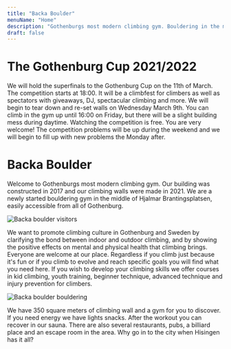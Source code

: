 ```yaml
---
title: "Backa Boulder"
menuName: "Home"
description: "Gothenburgs most modern climbing gym. Bouldering in the middle of Hjalmar Brantingsplatsen."
draft: false
---
```


# The Gothenburg Cup 2021/2022

We will hold the superfinals to the Gothenburg Cup on the 11th of March. 
The competition starts at 18:00.
It will be a climbfest for climbers as well as spectators with giveaways, DJ, spectacular climbing and more. 
We will begin to tear down and re-set walls on Wednesday March 9th. 
You can climb in the gym up until 16:00 on Friday, but there will be a slight building mess during daytime.
Watching the competition is free. You are very welcome!
The competition problems will be up during the weekend and we will begin to fill up with new problems the Monday after. 


# Backa Boulder

Welcome to Gothenburgs most modern climbing gym. Our building was constructed 
in 2017 and our climbing walls were made in 2021. We are a newly started 
bouldering gym in the middle of Hjalmar Brantingsplatsen, easily accessible 
from all of Gothenburg.

![Backa boulder visitors](image/backa-boulder-6.jpg)

We want to promote climbing culture in Gothenburg and Sweden by clarifying the 
bond between indoor and outdoor climbing, and by showing the positive effects 
on mental and physical health that climbing brings. Everyone are welcome at our 
place. Regardless if you climb just because it's fun or if you climb to evolve 
and reach specific goals you will find what you need here. If you wish to develop 
your climbing skills we offer courses in kid climbing, youth training, beginner 
technique, advanced technique and injury prevention for climbers.

![Backa boulder bouldering](image/backa-boulder-4.jpg)

We have 350 square meters of climbing wall and a gym for you to discover. If you 
need energy we have lights snacks. After the workout you can recover in our sauna. 
There are also several restaurants, pubs, a billiard place and an escape room in 
the area. Why go in to the city when Hisingen has it all?
